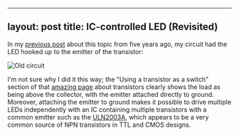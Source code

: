
---
layout: post
title: IC-controlled LED (Revisited)
---

In my [previous post][prev] about this topic from five years ago, my circuit had
the LED hooked up to the emitter of the transistor:

![Old circuit](/circuits/images/5v_ic_controlled_led.png)

I'm not sure why I did it this way; the "Using a transistor as a switch" section
of that [amazing page][kpsec] about transistors clearly shows the load as being
above the collector, with the emitter attached directly to ground. Moreover,
attaching the emitter to ground makes it possible to drive multiple LEDs
independently with an IC containing multiple transistors with a common emitter
such as the [ULN2003A][], which appears to be a very common source of NPN
transistors in TTL and CMOS designs.

[prev]: http://jacobsa.github.io/circuits/2010/10/03/ic-controlled-led.html
[kpsec]: http://electronicsclub.info/transistorcircuits.htm
[ULN2003A]: http://www.st.com/web/en/resource/technical/document/datasheet/CD00001244.pdf
[led]: http://led.linear1.org/1led.wiz
